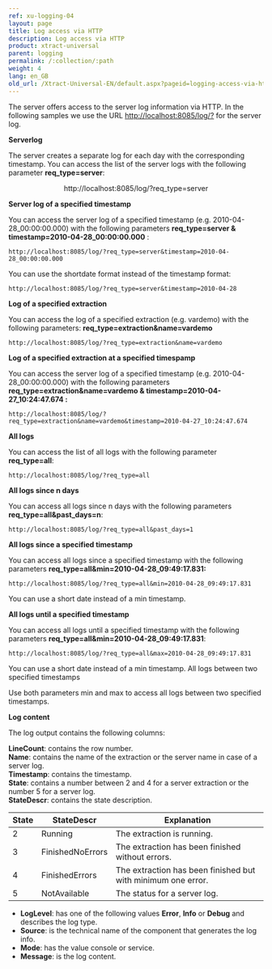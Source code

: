 ```yaml
---
ref: xu-logging-04
layout: page
title: Log access via HTTP
description: Log access via HTTP
product: xtract-universal
parent: logging
permalink: /:collection/:path
weight: 4
lang: en_GB
old_url: /Xtract-Universal-EN/default.aspx?pageid=logging-access-via-http
---
```


The server offers access to the server log information via HTTP. In the following samples we use the URL [http://localhost:8085/log/?]() for the server log.

**Serverlog**

The server creates a separate log for each day with the corresponding timestamp. You can access the list of the server logs with the following parameter **req_type=server**:<br>

<center>http://localhost:8085/log/?req_type=server</center>

**Server log of a specified timestamp**

You can access the server log of a specified timestamp (e.g. 2010-04-28_00:00:00.000) with the following parameters **req_type=server &
timestamp=2010-04-28_00:00:00.000** :

```
http://localhost:8085/log/?req_type=server&timestamp=2010-04-28_00:00:00.000
```

You can use the shortdate format instead of the timestamp format:

```
http://localhost:8085/log/?req_type=server&timestamp=2010-04-28
```

**Log of a specified extraction**

You can access the log of a specified extraction (e.g. vardemo)  with the following  parameters: **req_type=extraction&name=vardemo** 

```
http://localhost:8085/log/?req_type=extraction&name=vardemo
```

**Log of a specified extraction at a specified timespamp**

You can access the server log of a specified timestamp (e.g. 2010-04-28_00:00:00.000) with the following parameters **req_type=extraction&name=vardemo & 
timestamp=2010-04-27_10:24:47.674 :**

```
http://localhost:8085/log/?req_type=extraction&name=vardemo&timestamp=2010-04-27_10:24:47.674
```

**All logs**

You can access the list of all logs with the following parameter **req_type=all**:

```
http://localhost:8085/log/?req_type=all
```

**All logs since n days**

You can access all logs since n days with the following parameters **req_type=all&past_days=n**:

```
http://localhost:8085/log/?req_type=all&past_days=1
```

**All logs since a specified timestamp**

You can access all logs since a specified timestamp with the following parameters **req_type=all&min=2010-04-28_09:49:17.831:**

```
http://localhost:8085/log/?req_type=all&min=2010-04-28_09:49:17.831
```

You can use a short date instead of a min timestamp.


**All logs until a specified timestamp**

You can access all logs until a specified timestamp with the following parameters  **req_type=all&min=2010-04-28_09:49:17.831**:

```
http://localhost:8085/log/?req_type=all&max=2010-04-28_09:49:17.831
```

You can use a short date instead of a min timestamp.
All logs between two specified timestamps

Use both parameters min and max to access all logs between two specified timestamps.

**Log content**

The log output contains the following columns:

**LineCount**: contains the row number.<br>
**Name**: contains the name of the extraction or the server name in case of a server log.<br>
**Timestamp**: contains the timestamp. <br>
**State**: contains a number between 2 and 4 for a server extraction or the number 5 for a server log.<br>
**StateDescr**: contains the state description.

| State | StateDescr       | Explanation                                                  |
|-------|------------------|--------------------------------------------------------------|
| 2     | Running          | The extraction is running.                                   |
| 3     | FinishedNoErrors | The extraction has been finished without errors.             |
| 4     | FinishedErrors   | The extraction has been finished but with minimum one error. |
| 5     | NotAvailable     | The status for a server log.                                 |

- **LogLevel**: has one of the following values **Error**, **Info** or **Debug** and describes the log type.
- **Source**: is the technical name of the component that generates the log info.
- **Mode**: has the value console or service.
- **Message**: is the log content. 




